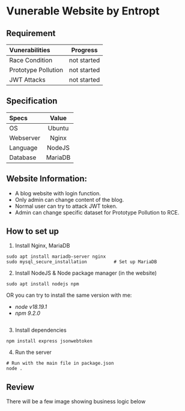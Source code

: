 # Vunerable Website by Entropt

## Requirement
| Vunerabilities | Progress |
| :--- | :---:|
| Race Condition | not started |
| Prototype Pollution | not started |
| JWT Attacks | not started|

## Specification
| Specs| Value |
| :--- | :---: |
| OS | Ubuntu |
| Webserver | Nginx |
| Language | NodeJS |
| Database | MariaDB |

## Website Information:
- A blog website with login function.
- Only admin can change content of the blog.
- Normal user can try to attack JWT token.
- Admin can change specific dataset for Prototype Pollution to RCE.

## How to set up

1. Install Nginx, MariaDB
```
sudo apt install mariadb-server nginx
sudo mysql_secure_installation          # Set up MariaDB
```
2. Install NodeJS & Node package manager (in the website)
```
sudo apt install nodejs npm
```
OR you can try to install the same version with me:
- *node v18.19.1*<br>
- *npm 9.2.0*
```

```
3. Install dependencies
```
npm install express jsonwebtoken
```
4. Run the server
```
# Run with the main file in package.json
node .
```

## Review
There will be a few image showing business logic below